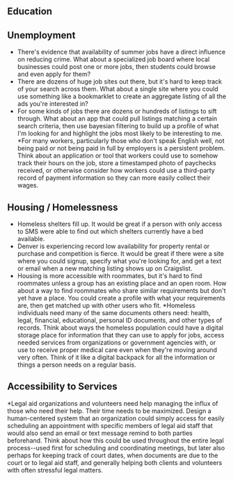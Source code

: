 ## Education

## Unemployment

* There's evidence that availability of summer jobs have a direct influence on
reducing crime. What about a specialized job board where local businesses could
post one or more jobs, then students could browse and even apply for them?
* There are dozens of huge job sites out there, but it's hard to keep track of
your search across them. What about a single site where you could use something
like a bookmarklet to create an aggregate listing of all the ads you're interested
in?
* For some kinds of jobs there are dozens or hundreds of listings to sift through.
What about an app that could pull listings matching a certain search criteria, then
use bayesian filtering to build up a profile of what I'm looking for and highlight
the jobs most likely to be interesting to me.
*For many workers, particularly those who don't speak English well, 
not being paid or not being paid in full by employers is a persistent problem. Think
about an application or tool that workers could use to somehow track their hours
on the job, store a timestamped photo of paychecks received, or otherwise consider
how workers could use a third-party record of payment information so they can more
easily collect their wages.



## Housing / Homelessness

* Homeless shelters fill up. It would be great if a person with only access to
SMS were able to find out which shelters currently have a bed available.
* Denver is experiencing record low availability for property rental or purchase
and competition is fierce. It would be great if there were a site where you could
signup, specify what you're looking for, and get a text or email when a new matching
listing shows up on Craigslist.
* Housing is more accessible with roommates, but it's hard to find roommates unless
a group has an existing place and an open room. How about a way to find roommates
who share similar requirements but don't yet have a place. You could create a
profile with what your requirements are, then get matched up with other users
who fit.
*Homeless individuals need many of the same documents others need: health, legal, 
financial, educational, personal ID documents, and other types of records. 
Think about ways the homeless population could have a digital storage place for information 
that they can use to apply for jobs, access needed services from organizations or government 
agencies with, or use to receive proper medical care even when they're moving around very
often. Think of it like a digital backpack for all the information or things a person needs 
on a regular basis.


## Accessibility to Services
*Legal aid organizations and volunteers need help managing the influx of those who need their
help. Their time needs to be maximized. Design a human-centered system that an organization
could simply access for easily scheduling an appointment with specific members of 
legal aid staff that would also send an email or text message remind to both parties beforehand. 
Think about how this could be used throughout the entire legal process--used first for 
scheduling and coordinating meetings, but later also perhaps for keeping track 
of court dates, when documents are due to the court or to legal aid staff, and 
generally helping both clients and volunteers with often stressful legal matters. 








